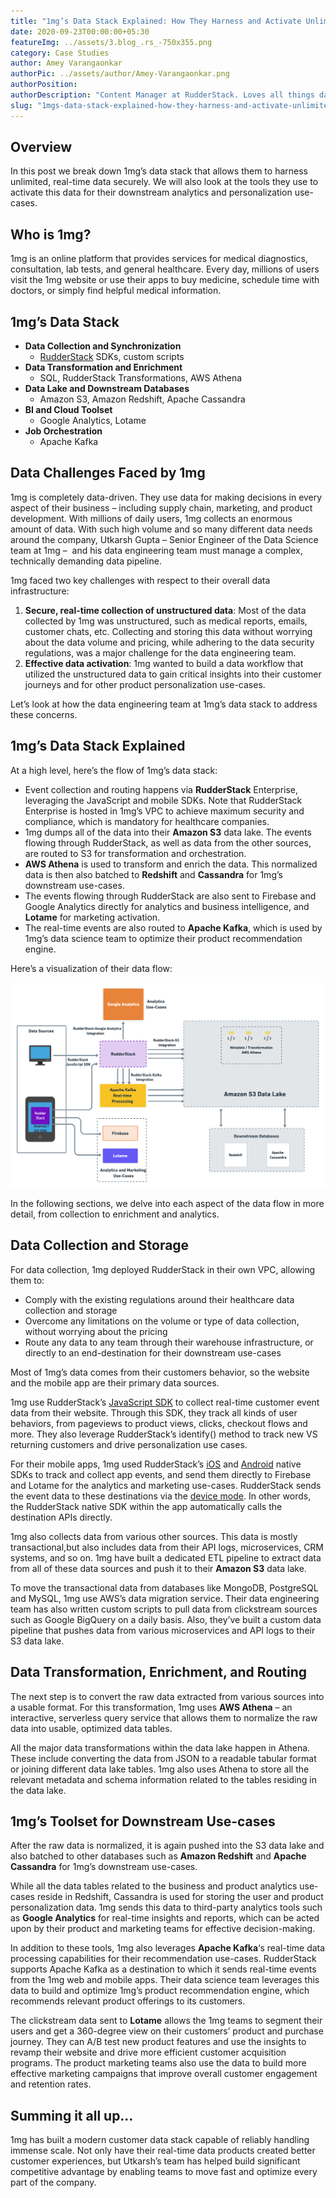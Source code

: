 ```yaml
---
title: "1mg’s Data Stack Explained: How They Harness and Activate Unlimited, Real-time Data"
date: 2020-09-23T00:00:00+05:30
featureImg: ../assets/3.blog_.rs_-750x355.png
category: Case Studies
author: Amey Varangaonkar
authorPic: ../assets/author/Amey-Varangaonkar.png
authorPosition: 
authorDescription: "Content Manager at RudderStack. Loves all things data. Manchester United, music, and sci-fi fan, among other things."
slug: "1mgs-data-stack-explained-how-they-harness-and-activate-unlimited-real-time-data"
---
```

Overview
--------

In this post we break down 1mg’s data stack that allows them to harness unlimited, real-time data securely. We will also look at the tools they use to activate this data for their downstream analytics and personalization use-cases.

Who is 1mg?
-----------

1mg is an online platform that provides services for medical diagnostics, consultation, lab tests, and general healthcare. Every day, millions of users visit the 1mg website or use their apps to buy medicine, schedule time with doctors, or simply find helpful medical information.

1mg’s Data Stack
----------------

*   **Data Collection and Synchronization**
    *   [RudderStack](http://www.rudderstack.com) SDKs, custom scripts
*   **Data Transformation and Enrichment**
    *   SQL, RudderStack Transformations, AWS Athena
*   **Data Lake and Downstream Databases** 
    *   Amazon S3, Amazon Redshift, Apache Cassandra
*   **BI and Cloud Toolset**
    *   Google Analytics, Lotame
*   **Job Orchestration**
    *   Apache Kafka

Data Challenges Faced by 1mg
----------------------------

1mg is completely data-driven. They use data for making decisions in every aspect of their business – including supply chain, marketing, and product development. With millions of daily users, 1mg collects an enormous amount of data. With such high volume and so many different data needs around the company, Utkarsh Gupta – Senior Engineer of the Data Science team at 1mg –  and his data engineering team must manage a complex, technically demanding data pipeline.

1mg faced two key challenges with respect to their overall data infrastructure:

1.  **Secure, real-time collection of unstructured data**: Most of the data collected by 1mg was unstructured, such as medical reports, emails, customer chats, etc. Collecting and storing this data without worrying about the data volume and pricing, while adhering to the data security regulations, was a major challenge for the data engineering team.
2.  **Effective data activation**: 1mg wanted to build a data workflow that utilized the unstructured data to gain critical insights into their customer journeys and for other product personalization use-cases.

Let’s look at how the data engineering team at 1mg’s data stack to address these concerns.

1mg’s Data Stack Explained
--------------------------

At a high level, here’s the flow of 1mg’s data stack: 

*   Event collection and routing happens via **RudderStack** Enterprise, leveraging the JavaScript and mobile SDKs. Note that RudderStack Enterprise is hosted in 1mg’s VPC to achieve maximum security and compliance, which is mandatory for healthcare companies.
*   1mg dumps all of the data into their **Amazon S3** data lake. The events flowing through RudderStack, as well as data from the other sources, are routed to S3 for transformation and orchestration.
*   **AWS Athena** is used to transform and enrich the data. This normalized data is then also batched to **Redshift** and **Cassandra** for 1mg’s downstream use-cases.
*   The events flowing through RudderStack are also sent to Firebase and Google Analytics directly for analytics and business intelligence, and **Lotame** for marketing activation. 
*   The real-time events are also routed to **Apache Kafka**, which is used by 1mg’s data science team to optimize their product recommendation engine.

Here’s a visualization of their data flow: 

![1mg Data Flow Through RudderStack](../assets/markdown/am7PbqlyGJnygre6.png)

In the following sections, we delve into each aspect of the data flow in more detail, from collection to enrichment and analytics.

Data Collection and Storage
---------------------------

For data collection, 1mg deployed RudderStack in their own VPC, allowing them to:

*   Comply with the existing regulations around their healthcare data collection and storage
*   Overcome any limitations on the volume or type of data collection, without worrying about the pricing
*   Route any data to any team through their warehouse infrastructure, or directly to an end-destination for their downstream use-cases

Most of 1mg’s data comes from their customers behavior, so the website and the mobile app are their primary data sources.

1mg use RudderStack’s [JavaScript SDK](https://docs.rudderstack.com/rudderstack-sdk-integration-guides/rudderstack-javascript-sdk) to collect real-time customer event data from their website. Through this SDK, they track all kinds of user behaviors, from pageviews to product views, clicks, checkout flows and more. They also leverage RudderStack’s identify() method to track new VS returning customers and drive personalization use cases. 

For their mobile apps, 1mg used RudderStack’s [iOS](https://docs.rudderstack.com/rudderstack-sdk-integration-guides/rudderstack-ios-sdk) and [Android](https://docs.rudderstack.com/rudderstack-sdk-integration-guides/rudderstack-android-sdk) native SDKs to track and collect app events, and send them directly to Firebase and Lotame for the analytics and marketing use-cases. RudderStack sends the event data to these destinations via the [device mode](https://docs.rudderstack.com/get-started/rudderstack-connection-modes#device-mode). In other words, the RudderStack native SDK within the app automatically calls the destination APIs directly.

1mg also collects data from various other sources. This data is mostly transactional,but also includes data from their API logs, microservices, CRM systems, and so on. 1mg have built a dedicated ETL pipeline to extract data from all of these data sources and push it to their **Amazon S3** data lake.

To move the transactional data from databases like MongoDB, PostgreSQL and MySQL, 1mg use AWS’s data migration service. Their data engineering team has also written custom scripts to pull data from clickstream sources such as Google BigQuery on a daily basis. Also, they’ve built a custom data pipeline that pushes data from various microservices and API logs to their S3 data lake.

Data Transformation, Enrichment, and Routing
--------------------------------------------

The next step is to convert the raw data extracted from various sources into a usable format. For this transformation, 1mg uses **AWS Athena** – an interactive, serverless query service that allows them to normalize the raw data into usable, optimized data tables.

All the major data transformations within the data lake happen in Athena. These include converting the data from JSON to a readable tabular format or joining different data lake tables. 1mg also uses Athena to store all the relevant metadata and schema information related to the tables residing in the data lake.

1mg’s Toolset for Downstream Use-cases
--------------------------------------

After the raw data is normalized, it is again pushed into the S3 data lake and also batched to other databases such as **Amazon Redshift** and **Apache Cassandra** for 1mg’s downstream use-cases. 

While all the data tables related to the business and product analytics use-cases reside in Redshift, Cassandra is used for storing the user and product personalization data. 1mg sends this data to third-party analytics tools such as **Google Analytics** for real-time insights and reports, which can be acted upon by their product and marketing teams for effective decision-making.

In addition to these tools, 1mg also leverages **Apache Kafka**‘s real-time data processing capabilities for their recommendation use-cases. RudderStack supports Apache Kafka as a destination to which it sends real-time events from the 1mg web and mobile apps. Their data science team leverages this data to build and optimize 1mg’s product recommendation engine, which recommends relevant product offerings to its customers.

The clickstream data sent to **Lotame** allows the 1mg teams to segment their users and get a 360-degree view on their customers’ product and purchase journey. They can A/B test new product features and use the insights to revamp their website and drive more efficient customer acquisition programs. The product marketing teams also use the data to build more effective marketing campaigns that improve overall customer engagement and retention rates.

Summing it all up…
------------------

1mg has built a modern customer data stack capable of reliably handling immense scale. Not only have their real-time data products created better customer experiences, but Utkarsh’s team has helped build significant competitive advantage by enabling teams to move fast and optimize every part of the company.